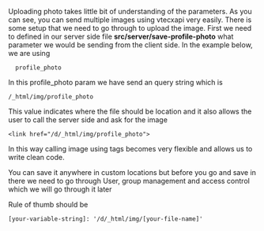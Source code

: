 Uploading photo takes little bit of understanding of the parameters. As you can see, you can send multiple images using vtecxapi very easily. There is some setup that we need to go through to upload the image. First we need to defined in our server side file **src/server/save-profile-photo** what parameter we would be sending from the client side. In the example below, we are using

```
  profile_photo
```

In this profile_photo param we have send an query string which is

```
/_html/img/profile_photo
```

This value indicates where the file should be location and it also allows the user to call the server side and ask for the image

```
<link href="/d/_html/img/profile_photo">
```

In this way calling image using tags becomes very flexible and allows us to write clean code.

You can save it anywhere in custom locations but before you go and save in there we need to go through User, group management and access control
which we will go through it later

Rule of thumb should be

```
[your-variable-string]: '/d/_html/img/[your-file-name]'
```

